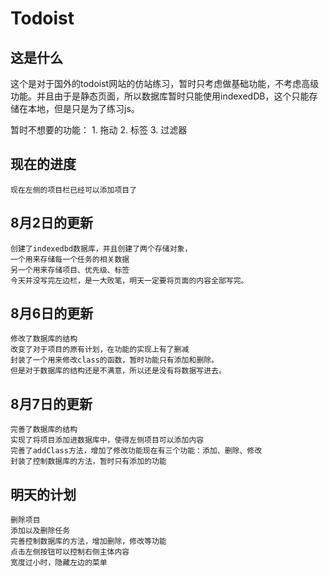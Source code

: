 # Todoist

## 这是什么

这个是对于国外的todoist网站的仿站练习，暂时只考虑做基础功能，不考虑高级功能。并且由于是静态页面，所以数据库暂时只能使用indexedDB，这个只能存储在本地，但是只是为了练习js。

暂时不想要的功能：
    1.  拖动
    2.  标签
    3.  过滤器
    


## 现在的进度
    现在左侧的项目栏已经可以添加项目了



## 8月2日的更新
    创建了indexedbd数据库，并且创建了两个存储对象，
    一个用来存储每一个任务的相关数据
    另一个用来存储项目、优先级、标签
    今天并没写完左边栏，是一大败笔，明天一定要将页面的内容全部写完。

## 8月6日的更新
    修改了数据库的结构
    改变了对于项目的原有计划，在功能的实现上有了删减
    封装了一个用来修改class的函数，暂时功能只有添加和删除。
    但是对于数据库的结构还是不满意，所以还是没有将数据写进去。
## 8月7日的更新

    完善了数据库的结构
    实现了将项目添加进数据库中，使得左侧项目可以添加内容
    完善了addClass方法，增加了修改功能现在有三个功能：添加、删除、修改
    封装了控制数据库的方法，暂时只有添加的功能

    
## 明天的计划
    删除项目
    添加以及删除任务
    完善控制数据库的方法，增加删除，修改等功能
    点击左侧按钮可以控制右侧主体内容
    宽度过小时，隐藏左边的菜单
